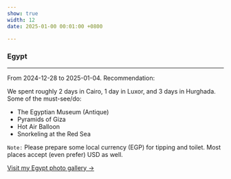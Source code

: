 ```yaml
---
show: true
width: 12
date: 2025-01-00 00:01:00 +0800

---
```


<div class="p-4">
    <h3>Egypt</h3>
    <hr />
    <p>
        From 2024-12-28 to 2025-01-04. Recommendation: <i class="fas fa-star"></i><i class="fas fa-star"></i><i class="fas fa-star"></i><i class="fas fa-star"></i><i class="fas fa-star-half-alt"></i>
    </p>
    <p>
        We spent roughly 2 days in Cairo, 1 day in Luxor, and 3 days in Hurghada. Some of the must-see/do: 
        <ul>
            <li>The Egyptian Museum (Antique)</li>
            <li>Pyramids of Giza</li>
            <li>Hot Air Balloon</li>
            <li>Snorkeling at the Red Sea</li>
        </ul>
    </p>
    <p>
        <code>Note:</code> Please prepare some local currency (EGP) for tipping and toilet. Most places accept (even prefer) USD as well.
    </p>
    <p>
        <a href="/gallery/2025-01-egypt" class="text-blue-500 hover:text-blue-700">Visit my Egypt photo gallery →</a>
    </p>
</div>